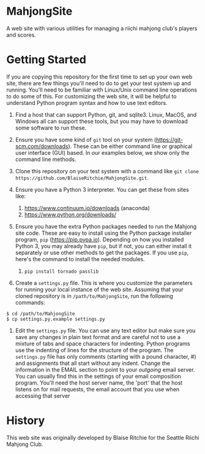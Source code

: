 MahjongSite
==========

A web site with various utilities for managing a riichi mahjong club's players
and scores.

Getting Started
===============

If you are copying this repository for the first time to set up your own
web site, there are few things you'll need to do to get your test system
up and running.  You'll need to be familiar with Linux/Unix command line
operations to do some of this.  For customizing the web site, it will be
helpful to understand Python program syntax and how to use text editors.

1. Find a host that can support Python, git, and sqlite3.  Linux, MacOS, and
Windows all can support these tools, but you may have to download some
software to run these.

1. Ensure you have some kind of `git` tool on your system
(https://git-scm.com/downloads).  These can be either command line or
graphical user interface (GUI) based.  In our examples below, we show
only the command line methods.

1. Clone this repository on your test system with a command like `git
clone https://github.com/BlaiseRitchie/MahjongSite.git`.  

1. Ensure you have a Python 3 interpreter.  You can get these from sites like:
    1. https://www.continuum.io/downloads (anaconda)
    1. https://www.python.org/downloads/

1. Ensure you have the extra Python packages needed to run the Mahjong site
code.  These are easy to install using the Python package installer
program, `pip` (https://pip.pypa.io).  Depending on how you installed
Python 3, you may already have `pip`, but if not, you can either install it
separately or use other methods to get the packages.  If you use
`pip`, here's the command to install the needed modules.
    1. `pip install tornado passlib`

1. Create a `settings.py` file.  This is where you customize the
parameters for running your local instance of the web site.  Assuming
that your cloned repository is in `/path/to/MahjongSite`, run the
following commands:
```
$ cd /path/to/MahjongSite
$ cp settings.py.example settings.py
```

1. Edit the `settings.py` file.  You can use any text editor but make
sure you save any changes in plain text format and are careful not to
use a mixture of tabs and space characters for indenting.  Python
programs use the indenting of lines for the structure of the program.
The `settings.py` file has only comments (starting with a pound
character, #) and assignments that all start without any
indent. Change the information in the EMAIL section to point to your
_outgoing_ email server.  You can usually find this in the settings of
your email composition program.  You'll need the host server name, the
'port' that the host listens on for mail requests, the email account
that you use when accessing that server


History
==========

This web site was originally developed by Blaise Ritchie for the Seattle Riichi
Mahjong Club.
